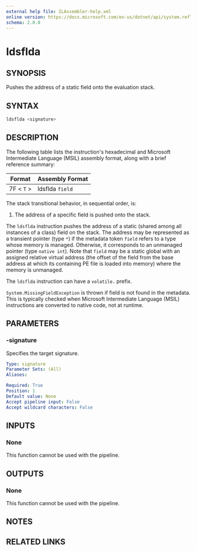 ```yaml
---
external help file: ILAssembler-help.xml
online version: https://docs.microsoft.com/en-us/dotnet/api/system.reflection.emit.opcodes.ldsflda
schema: 2.0.0
---
```


# ldsflda

## SYNOPSIS

Pushes the address of a static field onto the evaluation stack.

## SYNTAX

```powershell
ldsflda <signature>
```

## DESCRIPTION

The following table lists the instruction's hexadecimal and Microsoft Intermediate Language (MSIL) assembly format, along with a brief reference summary:

| Format     | Assembly Format |
| ---------- | --------------- |
| 7F < `T` > | ldsflda `field` |

 The stack transitional behavior, in sequential order, is:

1.  The address of a specific field is pushed onto the stack.

 The `ldsflda` instruction pushes the address of a static (shared among all instances of a class) field on the stack. The address may be represented as a transient pointer (type `*`) if the metadata token `field` refers to a type whose memory is managed. Otherwise, it corresponds to an unmanaged pointer (type `native int`). Note that `field` may be a static global with an assigned relative virtual address (the offset of the field from the base address at which its containing PE file is loaded into memory) where the memory is unmanaged.

 The `ldsflda` instruction can have a `volatile.` prefix.

 `System.MissingFieldException` is thrown if field is not found in the metadata. This is typically checked when Microsoft Intermediate Language (MSIL) instructions are converted to native code, not at runtime.

## PARAMETERS

### -signature

Specifies the target signature.

```yaml
Type: signature
Parameter Sets: (All)
Aliases:

Required: True
Position: 1
Default value: None
Accept pipeline input: False
Accept wildcard characters: False
```

## INPUTS

### None

This function cannot be used with the pipeline.

## OUTPUTS

### None

This function cannot be used with the pipeline.

## NOTES

## RELATED LINKS
